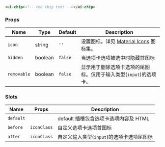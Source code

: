```html
<ui-chip><!-- the chip text --></ui-chip>
```

### Props

| Name        | Type    | Default | Description                                                       |
| ----------- | ------- | ------- | ----------------------------------------------------------------- |
| `icon`      | string  | `''`    | 设置图标。详见 [Material Icons](/#/icons) 图标集。                |
| `hidden`    | boolean | `false` | 当选项卡选项被选中时隐藏首图标                                    |
| `removable` | boolean | `false` | 显示用于删除选项卡选项的尾图标。仅用于输入类型(`input`)的选项卡。 |

### Slots

| Name      | Props       | Description                               |
| --------- | ----------- | ----------------------------------------- |
| `default` |             | default 插槽包含选项卡选项内容及 HTML     |
| `before`  | `iconClass` | 自定义选项卡选项首图标                    |
| `after`   | `iconClass` | 自定义输入类型(`input`)的选项卡选项尾图标 |
